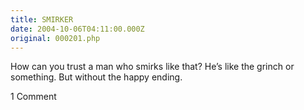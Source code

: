 ```yaml
---
title: SMIRKER
date: 2004-10-06T04:11:00.000Z
original: 000201.php
---
```


How can you trust a man who smirks like that? He’s like the grinch or something. But without the happy ending.

<span class="commentheader">1 Comment</span>

<!--


<div class="commentdivider">
<span class="commentauthorbox">Posted by <a href="mailto&#58;delia888&#64;hotmail&#46;com">Darpalarpia</a></span>
<span class="commentdatebox">Wednesday, October  6, 2004</span>
<span class="commenttimebox"> 9:34 AM</span>
</div>
<div class="commentbody">and i’m sure he’s mean to his dog, too. such a bad banana, with a greasy black peel…</div> -->
